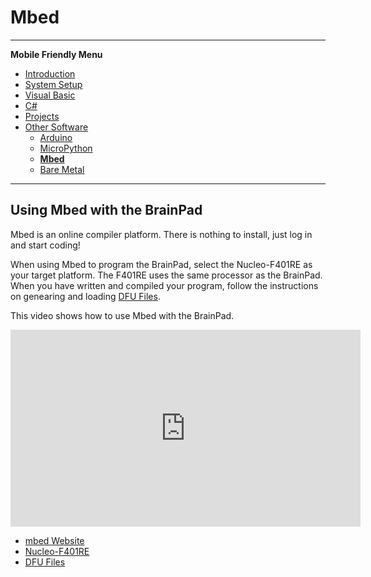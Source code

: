 # Mbed
---

**Mobile Friendly Menu**

* [Introduction](../intro.md)
* [System Setup](../system-setup.md)
* [Visual Basic](../vb/intro.md)
* [C#](../csharp/intro.md)
* [Projects](../projects/intro.md)
* [Other Software](intro.md)
    * [Arduino](arduino.md)
    * [MicroPython](micropython.md)
    * [**Mbed**](mbed.md)
    * [Bare Metal](bare-metal.md)

---

## Using Mbed with the BrainPad

Mbed is an online compiler platform. There is nothing to install, just log in and start coding!

When using Mbed to program the BrainPad, select the Nucleo-F401RE as your target platform.  The F401RE uses the same processor as the BrainPad.  When you have written and compiled your program, follow the instructions on genearing and loading [DFU Files](../../resources/dfu-files.md).

This video shows how to use Mbed with the BrainPad.

<iframe width="560" height="315" src="https://www.youtube.com/embed/8qcKctDvV_4" frameborder="0" allowfullscreen></iframe>

* [mbed Website](https://developer.mbed.org/)
* [Nucleo-F401RE](https://developer.mbed.org/platforms/ST-Nucleo-F401RE/)
* [DFU Files](../../resources/dfu-files.md)



